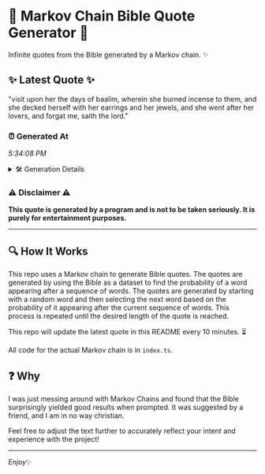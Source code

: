 # 📖 Markov Chain Bible Quote Generator 📖

Infinite quotes from the Bible generated by a Markov chain. ✨

## ✨ Latest Quote ✨
"visit upon her the days of baalim, wherein she burned incense to them, and she decked herself with her earrings and her jewels, and she went after her lovers, and forgat me, saith the lord."

### ⏰ Generated At
*5:34:08 PM*

<details>
    <summary>🛠️ Generation Details</summary>
    <p>
        <strong>🌱 Seed:</strong> visit<br>
        <strong>🔄 Iterations:</strong> 34<br>
        <strong>📜 Context History:</strong><br>[ visit ]: upon<br>[ visit, upon ]: her<br>[ visit, upon, her ]: the<br>[ visit, upon, her, the ]: days<br>[ visit, upon, her, the, days ]: of<br>[ visit, upon, her, the, days, of ]: baalim,<br>[ upon, her, the, days, of, baalim, ]: wherein<br>[ her, the, days, of, baalim,, wherein ]: she<br>[ the, days, of, baalim,, wherein, she ]: burned<br>[ days, of, baalim,, wherein, she, burned ]: incense<br>[ of, baalim,, wherein, she, burned, incense ]: to<br>[ baalim,, wherein, she, burned, incense, to ]: them,<br>[ wherein, she, burned, incense, to, them, ]: and<br>[ she, burned, incense, to, them,, and ]: she<br>[ burned, incense, to, them,, and, she ]: decked<br>[ incense, to, them,, and, she, decked ]: herself<br>[ to, them,, and, she, decked, herself ]: with<br>[ them,, and, she, decked, herself, with ]: her<br>[ and, she, decked, herself, with, her ]: earrings<br>[ she, decked, herself, with, her, earrings ]: and<br>[ decked, herself, with, her, earrings, and ]: her<br>[ herself, with, her, earrings, and, her ]: jewels,<br>[ with, her, earrings, and, her, jewels, ]: and<br>[ her, earrings, and, her, jewels,, and ]: she<br>[ earrings, and, her, jewels,, and, she ]: went<br>[ and, her, jewels,, and, she, went ]: after<br>[ her, jewels,, and, she, went, after ]: her<br>[ jewels,, and, she, went, after, her ]: lovers,<br>[ and, she, went, after, her, lovers, ]: and<br>[ she, went, after, her, lovers,, and ]: forgat<br>[ went, after, her, lovers,, and, forgat ]: me,<br>[ after, her, lovers,, and, forgat, me, ]: saith<br>[ her, lovers,, and, forgat, me,, saith ]: the<br>[ lovers,, and, forgat, me,, saith, the ]: lord.<br>
    </p>
</details>

### ⚠️ Disclaimer ⚠️
**This quote is generated by a program and is not to be taken seriously. It is purely for entertainment purposes.**

---

## 🔍 How It Works

This repo uses a Markov chain to generate Bible quotes. The quotes are generated by using the Bible as a dataset to find the probability of a word appearing after a sequence of words. The quotes are generated by starting with a random word and then selecting the next word based on the probability of it appearing after the current sequence of words. This process is repeated until the desired length of the quote is reached.

This repo will update the latest quote in this README every 10 minutes. ⏳

All code for the actual Markov chain is in `index.ts`.

## ❓ Why

I was just messing around with Markov Chains and found that the Bible surprisingly yielded good results when prompted. 
It was suggested by a friend, and I am in no way christian.

Feel free to adjust the text further to accurately reflect your intent and experience with the project!

---

*Enjoy*✨
